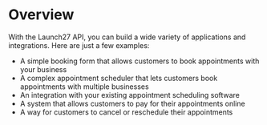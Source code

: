 # Overview

With the Launch27 API, you can build a wide variety of applications and
integrations. Here are just a few examples:

- A simple booking form that allows customers to book appointments with your
  business
- A complex appointment scheduler that lets customers book appointments with
  multiple businesses
- An integration with your existing appointment scheduling software
- A system that allows customers to pay for their appointments online
- A way for customers to cancel or reschedule their appointments
